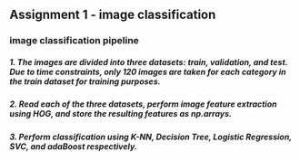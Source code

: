## Assignment 1 - image classification
### image classification pipeline  
##### 1. The images are divided into three datasets: train, validation, and test. Due to time constraints, only 120 images are taken for each category in the train dataset for training purposes.  
##### 2. Read each of the three datasets, perform image feature extraction using HOG, and store the resulting features as np.arrays.  
##### 3. Perform classification using K-NN, Decision Tree, Logistic Regression, SVC, and adaBoost respectively.
